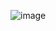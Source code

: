 ![image](https://user-images.githubusercontent.com/101611468/186246023-acd3060c-9028-4813-a9cf-666957f43bd3.png)

